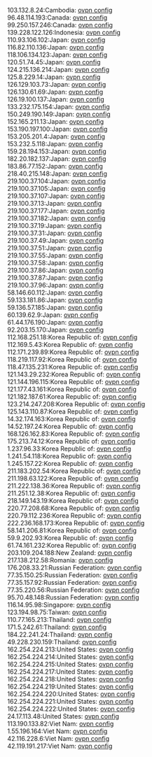 103.132.8.24:Cambodia: [ovpn config](vpn/103_132_8_24.ovpn)  
96.48.114.193:Canada: [ovpn config](vpn/96_48_114_193.ovpn)  
99.250.157.246:Canada: [ovpn config](vpn/99_250_157_246.ovpn)  
139.228.122.126:Indonesia: [ovpn config](vpn/139_228_122_126.ovpn)  
110.93.106.102:Japan: [ovpn config](vpn/110_93_106_102.ovpn)  
116.82.110.136:Japan: [ovpn config](vpn/116_82_110_136.ovpn)  
118.106.134.123:Japan: [ovpn config](vpn/118_106_134_123.ovpn)  
120.51.74.45:Japan: [ovpn config](vpn/120_51_74_45.ovpn)  
124.215.136.214:Japan: [ovpn config](vpn/124_215_136_214.ovpn)  
125.8.229.14:Japan: [ovpn config](vpn/125_8_229_14.ovpn)  
126.129.103.73:Japan: [ovpn config](vpn/126_129_103_73.ovpn)  
126.130.61.69:Japan: [ovpn config](vpn/126_130_61_69.ovpn)  
126.19.100.137:Japan: [ovpn config](vpn/126_19_100_137.ovpn)  
133.232.175.154:Japan: [ovpn config](vpn/133_232_175_154.ovpn)  
150.249.190.149:Japan: [ovpn config](vpn/150_249_190_149.ovpn)  
152.165.211.13:Japan: [ovpn config](vpn/152_165_211_13.ovpn)  
153.190.197.100:Japan: [ovpn config](vpn/153_190_197_100.ovpn)  
153.205.201.4:Japan: [ovpn config](vpn/153_205_201_4.ovpn)  
153.232.5.118:Japan: [ovpn config](vpn/153_232_5_118.ovpn)  
159.28.194.153:Japan: [ovpn config](vpn/159_28_194_153.ovpn)  
182.20.182.137:Japan: [ovpn config](vpn/182_20_182_137.ovpn)  
183.86.77.152:Japan: [ovpn config](vpn/183_86_77_152.ovpn)  
218.40.215.148:Japan: [ovpn config](vpn/218_40_215_148.ovpn)  
219.100.37.104:Japan: [ovpn config](vpn/219_100_37_104.ovpn)  
219.100.37.105:Japan: [ovpn config](vpn/219_100_37_105.ovpn)  
219.100.37.107:Japan: [ovpn config](vpn/219_100_37_107.ovpn)  
219.100.37.13:Japan: [ovpn config](vpn/219_100_37_13.ovpn)  
219.100.37.177:Japan: [ovpn config](vpn/219_100_37_177.ovpn)  
219.100.37.182:Japan: [ovpn config](vpn/219_100_37_182.ovpn)  
219.100.37.19:Japan: [ovpn config](vpn/219_100_37_19.ovpn)  
219.100.37.31:Japan: [ovpn config](vpn/219_100_37_31.ovpn)  
219.100.37.49:Japan: [ovpn config](vpn/219_100_37_49.ovpn)  
219.100.37.51:Japan: [ovpn config](vpn/219_100_37_51.ovpn)  
219.100.37.55:Japan: [ovpn config](vpn/219_100_37_55.ovpn)  
219.100.37.58:Japan: [ovpn config](vpn/219_100_37_58.ovpn)  
219.100.37.86:Japan: [ovpn config](vpn/219_100_37_86.ovpn)  
219.100.37.87:Japan: [ovpn config](vpn/219_100_37_87.ovpn)  
219.100.37.96:Japan: [ovpn config](vpn/219_100_37_96.ovpn)  
58.146.60.112:Japan: [ovpn config](vpn/58_146_60_112.ovpn)  
59.133.181.86:Japan: [ovpn config](vpn/59_133_181_86.ovpn)  
59.136.57.185:Japan: [ovpn config](vpn/59_136_57_185.ovpn)  
60.139.62.9:Japan: [ovpn config](vpn/60_139_62_9.ovpn)  
61.44.176.190:Japan: [ovpn config](vpn/61_44_176_190.ovpn)  
92.203.15.170:Japan: [ovpn config](vpn/92_203_15_170.ovpn)  
112.168.251.18:Korea Republic of: [ovpn config](vpn/112_168_251_18.ovpn)  
112.169.5.43:Korea Republic of: [ovpn config](vpn/112_169_5_43.ovpn)  
112.171.239.89:Korea Republic of: [ovpn config](vpn/112_171_239_89.ovpn)  
118.219.117.92:Korea Republic of: [ovpn config](vpn/118_219_117_92.ovpn)  
118.47.135.231:Korea Republic of: [ovpn config](vpn/118_47_135_231.ovpn)  
121.143.29.232:Korea Republic of: [ovpn config](vpn/121_143_29_232.ovpn)  
121.144.196.115:Korea Republic of: [ovpn config](vpn/121_144_196_115.ovpn)  
121.177.43.161:Korea Republic of: [ovpn config](vpn/121_177_43_161.ovpn)  
121.182.187.61:Korea Republic of: [ovpn config](vpn/121_182_187_61.ovpn)  
123.214.247.208:Korea Republic of: [ovpn config](vpn/123_214_247_208.ovpn)  
125.143.110.87:Korea Republic of: [ovpn config](vpn/125_143_110_87.ovpn)  
14.32.174.163:Korea Republic of: [ovpn config](vpn/14_32_174_163.ovpn)  
14.52.197.24:Korea Republic of: [ovpn config](vpn/14_52_197_24.ovpn)  
168.126.162.83:Korea Republic of: [ovpn config](vpn/168_126_162_83.ovpn)  
175.213.74.12:Korea Republic of: [ovpn config](vpn/175_213_74_12.ovpn)  
1.237.96.33:Korea Republic of: [ovpn config](vpn/1_237_96_33.ovpn)  
1.241.54.118:Korea Republic of: [ovpn config](vpn/1_241_54_118.ovpn)  
1.245.157.22:Korea Republic of: [ovpn config](vpn/1_245_157_22.ovpn)  
211.183.202.54:Korea Republic of: [ovpn config](vpn/211_183_202_54.ovpn)  
211.198.63.122:Korea Republic of: [ovpn config](vpn/211_198_63_122.ovpn)  
211.222.138.36:Korea Republic of: [ovpn config](vpn/211_222_138_36.ovpn)  
211.251.12.38:Korea Republic of: [ovpn config](vpn/211_251_12_38.ovpn)  
218.149.143.19:Korea Republic of: [ovpn config](vpn/218_149_143_19.ovpn)  
220.77.208.68:Korea Republic of: [ovpn config](vpn/220_77_208_68.ovpn)  
220.79.112.236:Korea Republic of: [ovpn config](vpn/220_79_112_236.ovpn)  
222.236.168.173:Korea Republic of: [ovpn config](vpn/222_236_168_173.ovpn)  
58.141.206.81:Korea Republic of: [ovpn config](vpn/58_141_206_81.ovpn)  
59.9.202.93:Korea Republic of: [ovpn config](vpn/59_9_202_93.ovpn)  
61.74.161.232:Korea Republic of: [ovpn config](vpn/61_74_161_232.ovpn)  
203.109.204.188:New Zealand: [ovpn config](vpn/203_109_204_188.ovpn)  
217.138.212.58:Romania: [ovpn config](vpn/217_138_212_58.ovpn)  
176.208.33.21:Russian Federation: [ovpn config](vpn/176_208_33_21.ovpn)  
77.35.150.25:Russian Federation: [ovpn config](vpn/77_35_150_25.ovpn)  
77.35.157.92:Russian Federation: [ovpn config](vpn/77_35_157_92.ovpn)  
77.35.220.56:Russian Federation: [ovpn config](vpn/77_35_220_56.ovpn)  
95.70.48.148:Russian Federation: [ovpn config](vpn/95_70_48_148.ovpn)  
116.14.95.98:Singapore: [ovpn config](vpn/116_14_95_98.ovpn)  
123.194.98.75:Taiwan: [ovpn config](vpn/123_194_98_75.ovpn)  
110.77.165.213:Thailand: [ovpn config](vpn/110_77_165_213.ovpn)  
171.5.242.61:Thailand: [ovpn config](vpn/171_5_242_61.ovpn)  
184.22.241.24:Thailand: [ovpn config](vpn/184_22_241_24.ovpn)  
49.228.230.159:Thailand: [ovpn config](vpn/49_228_230_159.ovpn)  
162.254.224.213:United States: [ovpn config](vpn/162_254_224_213.ovpn)  
162.254.224.214:United States: [ovpn config](vpn/162_254_224_214.ovpn)  
162.254.224.215:United States: [ovpn config](vpn/162_254_224_215.ovpn)  
162.254.224.217:United States: [ovpn config](vpn/162_254_224_217.ovpn)  
162.254.224.218:United States: [ovpn config](vpn/162_254_224_218.ovpn)  
162.254.224.219:United States: [ovpn config](vpn/162_254_224_219.ovpn)  
162.254.224.220:United States: [ovpn config](vpn/162_254_224_220.ovpn)  
162.254.224.221:United States: [ovpn config](vpn/162_254_224_221.ovpn)  
162.254.224.222:United States: [ovpn config](vpn/162_254_224_222.ovpn)  
24.17.113.48:United States: [ovpn config](vpn/24_17_113_48.ovpn)  
113.190.133.82:Viet Nam: [ovpn config](vpn/113_190_133_82.ovpn)  
1.55.196.164:Viet Nam: [ovpn config](vpn/1_55_196_164.ovpn)  
42.116.228.6:Viet Nam: [ovpn config](vpn/42_116_228_6.ovpn)  
42.119.191.217:Viet Nam: [ovpn config](vpn/42_119_191_217.ovpn)  
